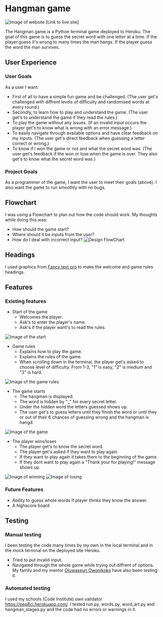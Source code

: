 # Hangman game
![Image of website](documentation/screenshots/hangman_firstpage.JPG)
[Link to live site]

The Hangman game is a Python terminal game deployed to Heroku. The goal of this game is to guess the secret word with one letter at a time. If the player guess it's wrong to many times the man hangs. If the player guess the word the man survives.

## User Experience

### User Goals
As a user I want:
- First of all to have a simple fun game and be challenged. (The user get's challenged with diffrent levels of difficulty and randomised words at every round.)
- Secondly, to learn how to play and understand the game. (The user get's to understand the game if they read the rules.)
- To play the game without any issues. (If an invalid input occurs the player get's to know what is wrong with an error message.)
- To easily navigate through available options and have clear feedback on my inputs. (The user get's direct feedback when guessing a letter correct or wrong.)
- To know if I won the game or not and what the secret word was. (The user get's feedback if the won or lose when the game is over. They also get's to know what the secret word was.)

### Project Goals
As a programmer of the game, I want the user to meet their goals (above). I also want the game to run smoothly with no bugs.

## Flowchart
I was using a Flowchart to plan out how the code should work. My thoughts while doing this was:
- How should the game start?
- Where should it be inputs from the user?
- How do I deal with incorrect input?
![Design FlowChart](documentation/screenshots/hangman_flowchart.JPG)

## Headings
I used graphics from [Fancy text pro](https://www.fancytextpro.com/) to make the welcome and game rules headings.

## Features
### Existing features
* Start of the game
    * Welcomes the player.
    * Ask's to enter the player's name.
    * Ask's if the player want's to read the rules.

![Image of the start](documentation/screenshots/read_rules.JPG)

* Game rules
    * Explains how to play the game.
    * Explains the rules of the game.
    * When scrolling down in the terminal, the player get's asked to choose level of difficulty. From 1-3, "1" is easy, "2" is medium and "3" is hard.

![Image of the game rules](documentation/screenshots/game_rules.JPG)

* The game starts
    * The hangman is displayed.
    * The word is hidden by "_" for every secret letter.
    * Under the hidden word the letters guessed shows up. 
    * The user get's to guess letters until they finish the word or until they or out of their 6 chances of guessing wrong and the hangman is hangd. 

![Image of the game](documentation/screenshots/the_game.JPG)

* The player wins/loses
    * The player get's to know the secret word. 
    * The player get's asked if they want to play again.
    * If they want to play again it takes them to the beginning of the game.
    * If they dont want to play again a "Thank your for playing!" message shows up.

![Image of winning](documentation/screenshots/win.JPG) ![Image of losing](documentation/screenshots/fail.JPG)

### Future Features
 * Ability to guess whole words if player thinks they know the answer.
 * A highscore board

## Testing
### Manual testing
I been testing the code many times by my own in the local terminal and in the mock terminal on the deployed site Heroku.
- Tried to put invalid input.
- Navigated through the whole game while trying out diffrent of options.
My family and my mentor [Oluwaseun Owonikoko](https://github.com/seunkoko) have also been testing it.
### Automated testing
I used my schools (Code Institute) own validator https://pep8ci.herokuapp.com/. I tested run.py, words.py, word_art.py and hangman_stages.py and the code had no errors or warnings in it.

